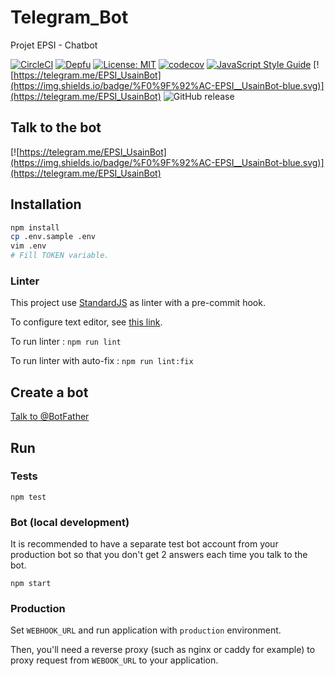 # Telegram_Bot

Projet EPSI - Chatbot

[![CircleCI](https://circleci.com/gh/BinomeEPSI/Telegram_Bot/tree/master.svg?style=svg&circle-token=bc0dcd04151af502a6891e8f392a24c192a34eaf)](https://circleci.com/gh/BinomeEPSI/Telegram_Bot/tree/master)
[![Depfu](https://badges.depfu.com/badges/87ebc6dff6cd6c56b949616bf58c36c8/overview.svg)](https://depfu.com/github/BinomeEPSI/Telegram_Bot)
[![License: MIT](https://img.shields.io/badge/Lcense-MIT-yellow.svg)](https://opensource.org/licenses/MIT)
[![codecov](https://codecov.io/gh/BinomeEPSI/Telegram_Bot/branch/master/graph/badge.svg)](https://codecov.io/gh/BinomeEPSI/Telegram_Bot)
[![JavaScript Style Guide](https://img.shields.io/badge/code_style-standard-brightgreen.svg)](https://standardjs.com)
[![https://telegram.me/EPSI_UsainBot](https://img.shields.io/badge/%F0%9F%92%AC-EPSI__UsainBot-blue.svg)](https://telegram.me/EPSI_UsainBot)
![GitHub release](https://img.shields.io/github/release/BinomeEPSI/Telegram_Bot.svg)

## Talk to the bot

[![https://telegram.me/EPSI_UsainBot](https://img.shields.io/badge/%F0%9F%92%AC-EPSI__UsainBot-blue.svg)](https://telegram.me/EPSI_UsainBot)

## Installation

```bash
npm install
cp .env.sample .env
vim .env
# Fill TOKEN variable.
```

### Linter

This project use [StandardJS](https://standardjs.com) as linter with a pre-commit hook.

To configure text editor, see [this link](https://standardjs.com/#are-there-text-editor-plugins).

To run linter : `npm run lint`

To run linter with auto-fix : `npm run lint:fix`

## Create a bot

[Talk to @BotFather](https://core.telegram.org/bots#3-how-do-i-create-a-bot)

## Run

### Tests

`npm test`

### Bot (local development)

It is recommended to have a separate test bot account from your production bot so that you don't get 2 answers each time you talk to the bot.

`npm start`

### Production

Set `WEBHOOK_URL` and run application with `production` environment.

Then, you'll need a reverse proxy (such as nginx or caddy for example) to proxy request from `WEBOOK_URL` to your application.